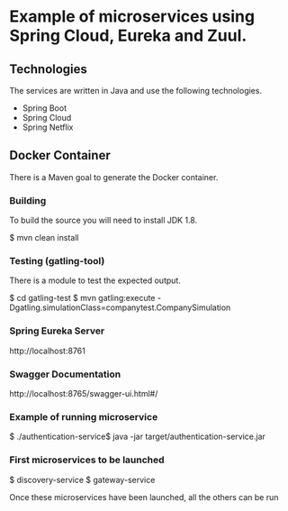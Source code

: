# Example of microservices using Spring Cloud, Eureka and Zuul.

## Technologies

The services are written in Java and use the following technologies.

* Spring Boot
* Spring Cloud
* Spring Netflix

## Docker Container

There is a Maven goal to generate the Docker container.

### Building

To build the source you will need to install JDK 1.8.

$ mvn clean install

### Testing (gatling-tool)

There is a module to test the expected output.

$ cd gatling-test
$ mvn gatling:execute -Dgatling.simulationClass=companytest.CompanySimulation

### Spring Eureka Server

http://localhost:8761

### Swagger Documentation

http://localhost:8765/swagger-ui.html#/

### Example of running microservice

$ ./authentication-service$ java -jar target/authentication-service.jar

### First microservices to be launched

$ discovery-service
$ gateway-service

Once these microservices have been launched, all the others can be run
